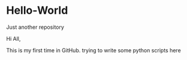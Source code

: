 # Hello-World
Just another repository 

Hi All,


This is my first time in GitHub. trying to write some python scripts here
